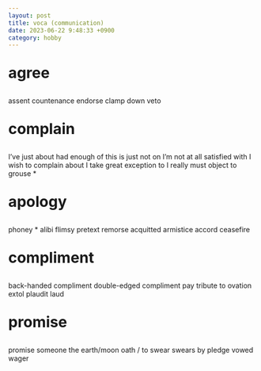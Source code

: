 ```yaml
---
layout: post
title: voca (communication)
date: 2023-06-22 9:48:33 +0900
category: hobby
---
```

<p style="font-size:30px;"><b> agree </b></p>
assent
countenance
endorse
clamp down
veto

<p style="font-size:30px;"><b> complain </b></p>
I’ve just about had enough of
this is just not on
I’m not at all satisfied with
I wish to complain about
I take great exception to
I really must object to
grouse *

<p style="font-size:30px;"><b> apology </b></p>
phoney *
alibi
flimsy pretext
remorse
acquitted
armistice
accord
ceasefire

<p style="font-size:30px;"><b> compliment </b></p>
back-handed compliment
double-edged compliment
pay tribute to
ovation
extol
plaudit
laud 

<p style="font-size:30px;"><b> promise </b></p>
promise someone the earth/moon
oath / to swear
swears by
pledge
vowed
wager

